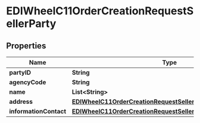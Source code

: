 

# EDIWheelC11OrderCreationRequestSellerParty


## Properties

| Name | Type | Description | Notes |
|------------ | ------------- | ------------- | -------------|
|**partyID** | **String** |  |  |
|**agencyCode** | **String** |  |  |
|**name** | **List&lt;String&gt;** |  |  [optional] |
|**address** | [**EDIWheelC11OrderCreationRequestSellerPartyAddress**](EDIWheelC11OrderCreationRequestSellerPartyAddress.md) |  |  [optional] |
|**informationContact** | [**EDIWheelC11OrderCreationRequestSellerPartyInformationContact**](EDIWheelC11OrderCreationRequestSellerPartyInformationContact.md) |  |  [optional] |



